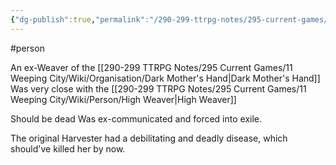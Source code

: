 ```yaml
---
{"dg-publish":true,"permalink":"/290-299-ttrpg-notes/295-current-games/11-weeping-city/wiki/person/harvester/"}
---
```



#person 

An ex-Weaver of the [[290-299 TTRPG Notes/295 Current Games/11 Weeping City/Wiki/Organisation/Dark Mother's Hand\|Dark Mother's Hand]]
Was very close with the [[290-299 TTRPG Notes/295 Current Games/11 Weeping City/Wiki/Person/High Weaver\|High Weaver]]

Should be dead
Was ex-communicated and forced into exile.

The original Harvester had a debilitating and deadly disease, which should've killed her by now.